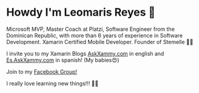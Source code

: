 # Howdy I'm Leomaris Reyes 🙋‍

Microsoft MVP, Master Coach at Platzi, Software Engineer from the Dominican Republic, with more than 6 years of experience in Software Development. Xamarin Certified Mobile Developer. Founder  of Stemelle 👩‍💻

I invite you to my Xamarin Blogs <a href="https://askxammy.com">AskXammy.com</a> in english and <a href="https://es.askxammy.com">Es.AskXammy.com</a> in spanish! (My babies😍)

Join to my <a href="https://www.facebook.com/groups/aprendiendoxamarinformsynetcore">Facebook Group!</a> 

I really love learning new things!!! 💚💕
